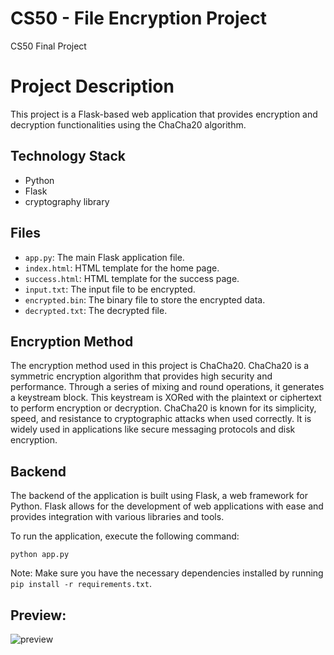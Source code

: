 # CS50 - File Encryption Project
CS50 Final Project

<h1>Project Description</h1>

<p>This project is a Flask-based web application that provides encryption and decryption functionalities using the ChaCha20 algorithm.</p>

<h2>Technology Stack</h2>

<ul>
  <li>Python</li>
  <li>Flask</li>
  <li>cryptography library</li>
</ul>

<h2>Files</h2>

<ul>
  <li><code>app.py</code>: The main Flask application file.</li>
  <li><code>index.html</code>: HTML template for the home page.</li>
  <li><code>success.html</code>: HTML template for the success page.</li>
  <li><code>input.txt</code>: The input file to be encrypted.</li>
  <li><code>encrypted.bin</code>: The binary file to store the encrypted data.</li>
  <li><code>decrypted.txt</code>: The decrypted file.</li>
</ul>

<h2>Encryption Method</h2>

<p>The encryption method used in this project is ChaCha20. ChaCha20 is a symmetric encryption algorithm that provides high security and performance. Through a series of mixing and round operations, it generates a keystream block. This keystream is XORed with the plaintext or ciphertext to perform encryption or decryption. ChaCha20 is known for its simplicity, speed, and resistance to cryptographic attacks when used correctly. It is widely used in applications like secure messaging protocols and disk encryption.</p>

<h2>Backend</h2>

<p>The backend of the application is built using Flask, a web framework for Python. Flask allows for the development of web applications with ease and provides integration with various libraries and tools.</p>

<p>To run the application, execute the following command:</p>

<pre><code>python app.py</code></pre>

<p>Note: Make sure you have the necessary dependencies installed by running <code>pip install -r requirements.txt</code>.</p>

<h2>Preview:</h2>

![preview](https://github.com/kralchris/CS50-/assets/90260861/fad2a4a0-0c60-4108-bb56-48979430b414)
